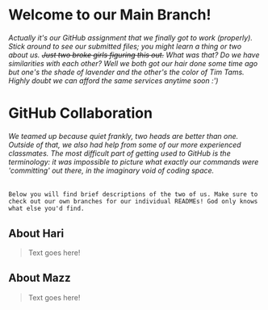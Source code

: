 # Welcome to our Main Branch! 
###### Actually it's our GitHub assignment that we finally got to work (properly). Stick around to see our submitted files; you might learn a thing or two about us. ~~Just two broke girls figuring this out.~~ What was that? Do we have similarities with each other? Well we both got our hair done some time ago but one's the shade of lavender and the other's the color of Tim Tams. Highly doubt we can afford the same services anytime soon :') 

# GitHub Collaboration 
###### We teamed up because quiet frankly, _two heads are better than one._ Outside of that, we also had help from some of our more experienced classmates. The most difficult part of getting used to GitHub is the terminology: it was impossible to picture what exactly our commands were 'committing' out there, in the imaginary void of coding space.

`Below you will find brief descriptions of the two of us. Make sure to check out our own branches for our individual READMEs! God only knows what else you'd find.`

## About Hari
> Text goes here!

## About Mazz
> Text goes here!
